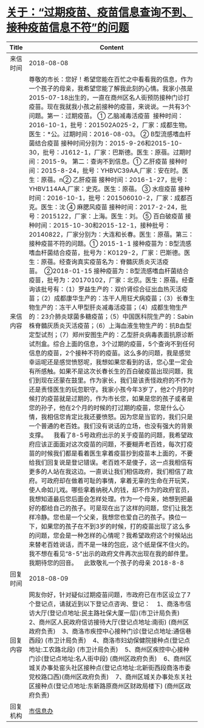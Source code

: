 # <a href="http://www.shangluo.gov.cn/zmhd/ldxxxx.jsp?urltype=leadermail.LeaderMailContentUrl&wbtreeid=1112&leadermailid=4861">关于：“过期疫苗、疫苗信息查询不到、接种疫苗信息不符”的问题</a>
| Title |                                                                                                                                                                                                                                                                                                                                                                                                                                                                                                                                                                                                                                                                                                                                                                                                    Content                                                                                                                                                                                                                                                                                                                                                                                                                                                                                                                                                                                                                                                                                                                                                                                                     |
|:-----:|----------------------------------------------------------------------------------------------------------------------------------------------------------------------------------------------------------------------------------------------------------------------------------------------------------------------------------------------------------------------------------------------------------------------------------------------------------------------------------------------------------------------------------------------------------------------------------------------------------------------------------------------------------------------------------------------------------------------------------------------------------------------------------------------------------------------------------------------------------------------------------------------------------------------------------------------------------------------------------------------------------------------------------------------------------------------------------------------------------------------------------------------------------------------------------------------------------------------------------------------------------------------------------------------------------------------------------------------------------------------------------------------------------------------------------------------------------------------------------------------------------------------------------------------------------------------------------------------------------------|
| 来信时间  | 2018-08-08                                                                                                                                                                                                                                                                                                                                                                                                                                                                                                                                                                                                                                                                                                                                                                                                                                                                                                                                                                                                                                                                                                                                                                                                                                                                                                                                                                                                                                                                                                                                                                                                     |
| 来信内容  | 尊敬的市长：您好！希望您能在百忙之中看看我的信息，作为一个孩子的母亲，我希望您能了解我此刻的心情。我家小孩是2015-07-18出生的，一直在商州区名人街预防接种门诊打疫苗。现在我就我小孩之前接种的疫苗，来说说。一共有3个问题。第一：过期疫苗。 ① 乙脑减毒活疫苗  接种时间：2016-10-1，批号：201502A025-2，厂家：成都生物。医生：*公。过期时间：2016-08-03。 ② B型流感嗜血杆菌结合疫苗 接种时间分别为：2015-9-26和2015-10-30，批号：J1612-1，厂家：巴斯德。医生：原蓓。过期时间：2015-9。 第二：查询不到信息。① 乙肝疫苗 接种时间：2015-8-24，批号：YHBVC39AA,厂家：安在时。医生：原蓓。n② 乙肝疫苗 接种时间：2016-1-27，批号：YHBV114AA,厂家：史克。医生：原蓓。 ③ 水痘疫苗 接种时间：2016-10-1，批号：201506010-2，厂家：成都百克。医生：沈 ④ 麻腮风疫苗 接种时间：2017-2-24，批号：2015122，厂家：上海。医生：刘。 ⑤ 百白破疫苗 接种时间：2015-10-30和2015-12-1，接种批号：20140822，厂家分别为：大连和长春。医生：原蓓。第三：接种疫苗不符的问题。① 2015-1-1 接种疫苗为：B型流感嗜血杆菌结合疫苗，批号为：K0129-2，厂家：巴斯德。医生：原蓓。经查询真实疫苗名为：脊髓灰质炎灭活疫苗。  ②2018-01-15 接种疫苗为：B型流感嗜血杆菌结合疫苗，批号为：20170102，厂家：北京。医生：原蓓。经查询该批号有：（1）罗益生产的：双价肾综合征出血热灭活疫苗；（2）成都康华生产的：冻干人用狂犬病疫苗；（3）长春生物生产的：冻干人甲型肝炎减毒活疫苗；（4）成都生物生产的：23介肺炎球菌多糖疫苗；（5）中国医科院生产的：Sabin株脊髓灰质炎灭活疫苗；（6）上海血液生物生产的：抗B血型定型试剂；（7）郑州安图生产的：乙型肝炎病毒表面抗原诊断试剂盒。综合上面的信息，3个过期的疫苗，5个查询不到任何信息的疫苗，2个接种不符的疫苗。这么多的问题，我是感觉幸运呢还是感觉愤怒呢，我想如果您看到的话，您心里一定会有所感触。如果不是这次长春长生的百白破疫苗出现问题，我们到现在还蒙在鼓里。作为家长，我们是该责怪政府的不作为还是责怪医生的玩忽职守。我家小孩今年3岁了，他2个月的时候打的疫苗就是过期的，作为市长您，如果是您的孩子或者是您的孙子，他在2个月的时候的打过期的疫苗，您是什么心情，我相信您肯定比我还要愤怒。因为您是当官的，我们只是一个普通的老百姓。我们没有说话的立场，也没有强大的背景支撑。    我看了8-5号政府出示的关于疫苗的问题，我希望政府应该正面面对这次疫苗的问题，不要糊弄老百姓，每次打疫苗的时候我们都是看着医生拿着疫苗抄到疫苗本上面的，不要给我们回复说是登记错误。老百姓不是傻子，这一点我相信有更多的人站在我这边。一直说让我们相信政府，我们相信了政府。可政府却在做着可耻的事情，拿着无辜的生命在开玩笑，使人命如儿戏。哪些拿着纳税人的钱，却不作为的政府官员，我想知道最后您后面会怎样处理。作为一个母亲，她想到把最好的都给自己的孩子。可是现在出了这样的问题，您们让我怎样冷静。您也是一个父亲，我想您也爱自己的孩子。换位一下，如果您的孩子在不到3岁的时候，打的疫苗出现了这么多的问题，您会是一种怎样的心情呢？我希望政府这个时候站出来替老百姓说话，而不是一味的包庇，这个纸是保不住火的。我不想在看见“8-5”出示的政府文件再次出现在我的邮件里。我期待您的回音。    此致敬礼一个孩子的母亲 2018-8-8 |
| 回复时间  | 2018-08-09                                                                                                                                                                                                                                                                                                                                                                                                                                                                                                                                                                                                                                                                                                                                                                                                                                                                                                                                                                                                                                                                                                                                                                                                                                                                                                                                                                                                                                                                                                                                                                                                     |
| 回复内容  | 网友你好，针对疑似过期疫苗问题，市政府已在市区设立了7个登记点，请就近到以下登记点咨询、登记：    1、商洛市信访大厅(登记点地址:民主路社保大厦一层)(市卫计局负责)    2、商州区人民政府信访接待大厅(登记点地址:南街) (商州区政府负责)    3、商洛市疾控中心接种门诊(登记点地址:通信巷西段) (市卫计局负责)    4、商洛市妇幼保健院接种点(登记点地址:工农路北段) (市卫计局负责)    5、商州区疾控中心接种门诊(登记点地址:名人街中段) (商州区政府负责)    6、商州区城关办事处窑头社区接种点(登记点地址:北新街西段商洛市委党校路口西)(商州区政府负责)    7、商州区城关办事处东关社区接种点(登记点地址:东新路原商州区财政局楼下) (商州区政府负责)                                                                                                                                                                                                                                                                                                                                                                                                                                                                                                                                                                                                                                                                                                                                                                                                                                                                                                                                                                                                                                                                                                                                                                                                                                                      |
| 回复机构  | <a href="../../category/agencies/市信息办.md">市信息办</a>                                                                                                                                                                                                                                                                                                                                                                                                                                                                                                                                                                                                                                                                                                                                                                                                                                                                                                                                                                                                                                                                                                                                                                                                                                                                                                                                                                                                                                                                                                                                                             |
